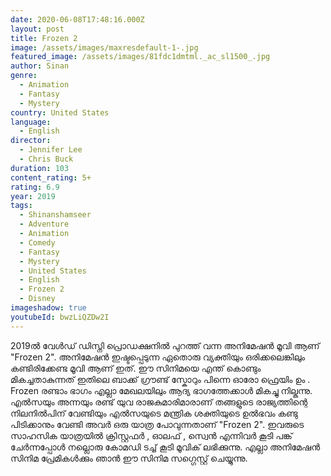 ```yaml
---
date: 2020-06-08T17:48:16.000Z
layout: post
title: Frozen 2
image: /assets/images/maxresdefault-1-.jpg
featured_image: /assets/images/81fdc1dmtml._ac_sl1500_.jpg
author: Sinan
genre:
  - Animation
  - Fantasy
  - Mystery
country: United States
language:
  - English
director:
  - Jennifer Lee
  - Chris Buck
duration: 103
content_rating: 5+
rating: 6.9
year: 2019
tags:
  - Shinanshamseer
  - Adventure
  - Animation
  - Comedy
  - Fantasy
  - Mystery
  - United States
  - English
  - Frozen 2
  - Disney
imageshadow: true
youtubeId: bwzLiQZDw2I
---
```

2019ൽ വേൾഡ് ഡിസ്നി പ്രൊഡക്ഷനിൽ പുറത്ത് വന്ന അനിമേഷൻ മൂവി ആണ് "Frozen 2". അനിമേഷൻ ഇഷ്ടപ്പെടുന്ന ഏതൊരു വ്യക്തിയും ഒരിക്കലെങ്കിലും കണ്ടിരിക്കേണ്ട മൂവി ആണ് ഇത്. ഈ സിനിമയെ എന്ത് കൊണ്ടും മികച്ചതാകുന്നത് ഇതിലെ ബാക്ക് ഗ്രൗണ്ട് സ്കോറും പിന്നെ ഓരോ ഫ്രെയിം ഉം . Frozen രണ്ടാം ഭാഗം എല്ലാ മേഖലയിലും ആദ്യ ഭാഗത്തേക്കാൾ മികച്ചു നില്കുന്നു. എൽസയും അന്നയും രണ്ട് യുവ രാജകുമാരിമാരാണ് തങ്ങളുടെ രാജ്യത്തിന്റെ നിലനിൽപിന് വേണ്ടിയും എൽസയുടെ മന്ത്രിക ശക്തിയുടെ ഉൽഭവം കണ്ടു പിടിക്കാനും  വേണ്ടി അവർ  ഒരു യാത്ര പോവുന്നതാണ്  "Frozen 2". ഇവരുടെ സാഹസിക യാത്രയിൽ ക്രിസ്റ്റഫർ  , ഓലഫ് , സ്വെൻ എന്നിവർ കൂടി പങ്ക് ചേർന്നപ്പോൾ നല്ലൊരു കോമഡി ടച്ച്‌ കൂടി മൂവിക് ലഭിക്കുന്നു. എല്ലാ അനിമേഷൻ സിനിമ പ്രേമികൾക്കും ഞാൻ ഈ സിനിമ സഗ്ഗെസ്റ്റ് ചെയ്യുന്നു.